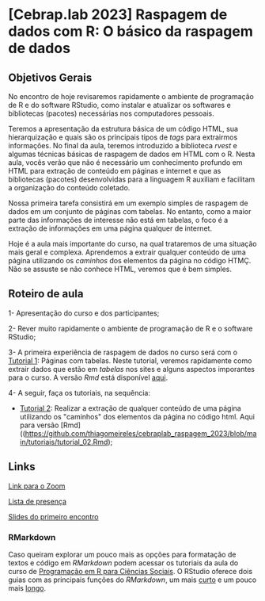 # [Cebrap.lab 2023] Raspagem de dados com R: O básico da raspagem de dados

## Objetivos Gerais

No encontro de hoje revisaremos rapidamente o ambiente de programação de R e do software RStudio, como instalar e atualizar os softwares e bibliotecas (pacotes) necessárias nos computadores pessoais. 

Teremos a apresentação da estrutura básica de um código HTML, sua hierarquização e quais são os principais tipos de *tags* para extrairmos informações. No final da aula, teremos introduzido a biblioteca *rvest* e algumas técnicas básicas de raspagem de dados em HTML com o R. Nesta aula, vocês verão que não é necessário um conhecimento profundo em HTML para extração de conteúdo em páginas e internet e que as bibliotecas (pacotes) desenvolvidas para a linguagem R auxiliam e facilitam a organização do conteúdo coletado. 

Nossa primeira tarefa consistirá em um exemplo simples de raspagem de dados em um conjunto de páginas com tabelas. No entanto, como a maior parte das informações de interesse não está em tabelas, o foco é a extração de informações em uma página qualquer de internet.

Hoje é a aula mais importante do curso, na qual trataremos de uma situação mais geral e complexa. Aprendemos a extrair qualquer conteúdo de uma página utilizando os *caminhos* dos elementos da página no código HTMÇ. Não se assuste se não conhece HTML, veremos que é bem simples. 

## Roteiro de aula

1- Apresentação do curso e dos participantes;

2- Rever muito rapidamente o ambiente de programação de R e o software RStudio;

3- A primeira experiência de raspagem de dados no curso será com o [Tutorial 1](https://github.com/thiagomeireles/cebraplab_raspagem_2023/blob/main/tutoriais/tutorial_01.md): Páginas com tabelas. Neste tutorial, veremos rapidamente como extrair dados que estão em *tabelas* nos sites e alguns aspectos imporantes para o curso. A versão *Rmd* está disponível [aqui](https://github.com/thiagomeireles/cebraplab_raspagem_2023/blob/main/tutoriais/tutorial_01.Rmd).

4- A seguir, faça os tutoriais, na sequência: 

- [Tutorial 2](https://github.com/thiagomeireles/cebraplab_raspagem_2023/blob/main/tutoriais/tutorial_02.md): Realizar a extração de qualquer conteúdo de uma página utilizando os "caminhos" dos elementos da página no código html. Aqui para  versão [Rmd]((https://github.com/thiagomeireles/cebraplab_raspagem_2023/blob/main/tutoriais/tutorial_02.Rmd);


## Links

[Link para o Zoom]()

[Lista de presença]()

[Slides do primeiro encontro]()

### RMarkdown

Caso queiram explorar um pouco mais as opções para formatação de textos e código em *RMarkdown* podem acessar os tutoriais da aula do curso de [Programação em R para Ciências Sociais](http://htmlpreview.github.io/?https://github.com/leobarone/FLS6397_2018/blob/master/tutorials/tutorial08.html). O RStudio oferece dois guias com as principais funções do *RMarkdown*, um mais [curto](https://rstudio.com/wp-content/uploads/2015/02/rmarkdown-cheatsheet.pdf) e um pouco mais [longo](https://rstudio.com/wp-content/uploads/2015/03/rmarkdown-reference.pdf).